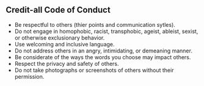 ## Credit-all Code of Conduct 

* Be respectful to others (thier points and communication sytles). 
* Do not engage in homophobic, racist, transphobic, ageist, ableist, sexist, or otherwise exclusionary behavior.
* Use welcoming and inclusive language. 
* Do not address others in an angry, intimidating, or demeaning manner. 
* Be considerate of the ways the words you choose may impact others. 
* Respect the privacy and safety of others. 
* Do not take photographs or screenshots of others without their permission. 
